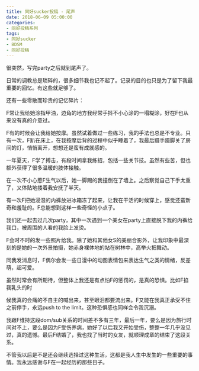 ```yaml
---
title: 同好sucker投稿 - 尾声
date: 2018-06-09 05:00:00
categories:
- 同好投稿系列
tags:
- 同好sucker
- BDSM
- 同好投稿
---
```


很突然，写完party之后就到尾声了。

日常的调教总是琐碎的，很多细节我也记不起了。记录的目的也只是为了留下我最重要的回忆。有这些就足够了。

还有一些零散而珍贵的记忆碎片：

<!-- more -->

F常让我给她涂指甲油，边角的地方我经常手抖不小心涂的一塌糊涂，好在F也从来没有真的介意过。

F有的时候会让我给她按摩。虽然试着做过一些练习，我的手法也总是不专业。只有一次，F趴在床上，在我按摩后背的过程中似乎睡着了，我最后蹑手蹑脚关了房间的灯，悄悄离开，想想还是蛮有成就感的。

一年夏天，F学了搏击，有段时间拿我练招，包括一些关节技。虽然有些苦，但也额外获得了很多温暖的肢体接触。

在一次不小心惹F生气以后，她一脚踢的我撞倒在了墙上。之后察觉自己下手太重了，又体贴地搂着我安抚了半天。

有一次F把她浸湿的内裤放进冰箱冻了起来，让我在干活的时候穿上，感觉还蛮新奇和羞耻的。F总能想到这样一些奇怪的小点子。

我们还一起去过几次party，其中一次遇到一个美女在party上直接脱下我的内裤给我口，被周围的人看的我脸上发烫。

F会时不时的发一些照片给我。除了她和其他女S的美丽合影外，让我印象中最深刻的是她的一次外景拍摄，她赤身裸体地的站在树林中，高举火把舞动。

同我发消息时，F偶尔会发一些日漫中的动图表情包来表达生气之类的情绪，反差萌，超可爱。

虽然时常会有所期待，但整体上我还是有点怕F的惩罚的，是真的恐惧。比如F掐我乳头的时

候我真的会痛的不自主的喊出来，甚至眼泪都要流出来。F又能在我真正承受不住之前停手，永远push to the limit。这种恐惧感也同样会令我沉溺。

我跟F维持这段dom/sub关系的时间差不多有三年，最后一年，要么是因为旅行时间对不上，要么是因为F受伤养病，她好了以后我又开始受伤，整整一年几乎没见过，真的遗憾。最后F结婚了，我也找了当时的女友，就顺理成章的结束了这段关系。

不管我以后是不是还会继续选择过这种生活，这都是我人生中发生的一些重要的事情。我永远感谢与F在一起经历的那些日子。